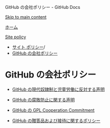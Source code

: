 GitHub の会社ポリシー - GitHub Docs

[Skip to main content](#main-content)

[ホーム](/ja)

[Site policy](/ja/site-policy)

* [サイト ポリシー](/ja/site-policy)/
* [GitHub の会社ポリシー](/ja/site-policy/github-company-policies)

GitHub の会社ポリシー
==========

* [GitHub の現代奴隷制と児童労働に反対する声明](/ja/site-policy/github-company-policies/github-statement-against-modern-slavery-and-child-labor)

* [GitHub の腐敗防止に関する声明](/ja/site-policy/github-company-policies/github-anti-bribery-statement)

* [GitHub の GPL Cooperation Commitment](/ja/site-policy/github-company-policies/github-gpl-cooperation-commitment)

* [GitHub の贈答品および接待に関するポリシー](/ja/site-policy/github-company-policies/github-gifts-and-entertainment-policy)
